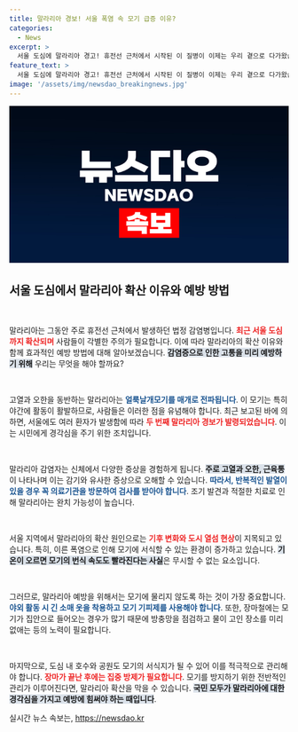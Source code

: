 ```yaml
---
title: 말라리아 경보! 서울 폭염 속 모기 급증 이유?
categories:
  - News
excerpt: >
  서울 도심에 말라리아 경고! 휴전선 근처에서 시작된 이 질병이 이제는 우리 곁으로 다가왔습니다. 모기의 위험성과 예방 방법, 꼭 알아두어야 할 필수 정보를 전합니다!
feature_text: >
  서울 도심에 말라리아 경고! 휴전선 근처에서 시작된 이 질병이 이제는 우리 곁으로 다가왔습니다. 모기의 위험성과 예방 방법, 꼭 알아두어야 할 필수 정보를 전합니다!
image: '/assets/img/newsdao_breakingnews.jpg'
---
```


<p><img src="/assets/img/newsdao_breakingnews.jpg" alt="implanttips 속보" /></p>

<h2 data-ke-size="size26">서울 도심에서 말라리아 확산 이유와 예방 방법</h2>

<p data-ke-size="size16">&nbsp;</p>

<p>말라리아는 그동안 주로 휴전선 근처에서 발생하던 법정 감염병입니다. <b><span style="color: #ee2323;">최근 서울 도심까지 확산되며</span></b> 사람들이 각별한 주의가 필요합니다. 이에 따라 말라리아의 확산 이유와 함께 효과적인 예방 방법에 대해 알아보겠습니다. <b><span style="background-color: #21538527;">감염증으로 인한 고통을 미리 예방하기 위해</span></b> 우리는 무엇을 해야 할까요?</p>

<p data-ke-size="size16">&nbsp;</p>

<p>고열과 오한을 동반하는 말라리아는 <b><span style="color: #1a5490;">얼룩날개모기를 매개로 전파됩니다</span></b>. 이 모기는 특히 야간에 활동이 활발하므로, 사람들은 이러한 점을 유념해야 합니다. 최근 보고된 바에 의하면, 서울에도 여러 환자가 발생함에 따라 <b><span style="color: #ee2323;">두 번째 말라리아 경보가 발령되었습니다</span></b>. 이는 시민에게 경각심을 주기 위한 조치입니다.</p>

<p data-ke-size="size16">&nbsp;</p>

<p>말라리아 감염자는 신체에서 다양한 증상을 경험하게 됩니다. <b><span style="background-color: #21538527;">주로 고열과 오한, 근육통</span></b>이 나타나며 이는 감기와 유사한 증상으로 오해할 수 있습니다. <b><span style="color: #1a5490;">따라서, 반복적인 발열이 있을 경우 꼭 의료기관을 방문하여 검사를 받아야 합니다</span></b>. 조기 발견과 적절한 치료로 인해 말라리아는 완치 가능성이 높습니다.</p>

<p data-ke-size="size16">&nbsp;</p>

<p>서울 지역에서 말라리아의 확산 원인으로는 <b><span style="color: #ee2323;">기후 변화와 도시 열섬 현상</span></b>이 지목되고 있습니다. 특히, 이른 폭염으로 인해 모기에 서식할 수 있는 환경이 증가하고 있습니다. <b><span style="background-color: #21538527;">기온이 오르면 모기의 번식 속도도 빨라진다는 사실</span></b>은 무시할 수 없는 요소입니다.</p>

<p data-ke-size="size16">&nbsp;</p>

<p>그러므로, 말라리아 예방을 위해서는 모기에 물리지 않도록 하는 것이 가장 중요합니다. <b><span style="color: #1a5490;">야외 활동 시 긴 소매 옷을 착용하고 모기 기피제를 사용해야 합니다</span></b>. 또한, 장마철에는 모기가 집안으로 들어오는 경우가 많기 때문에 방충망을 점검하고 물이 고인 장소를 미리 없애는 등의 노력이 필요합니다.</p>

<p data-ke-size="size16">&nbsp;</p>

<p>마지막으로, 도심 내 호수와 공원도 모기의 서식지가 될 수 있어 이를 적극적으로 관리해야 합니다. <b><span style="color: #ee2323;">장마가 끝난 후에는 집중 방제가 필요합니다</span></b>. 모기를 방지하기 위한 전반적인 관리가 이루어진다면, 말라리아 확산을 막을 수 있습니다. <b><span style="background-color: #21538527;">국민 모두가 말라리아에 대한 경각심을 가지고 예방에 힘써야 하는 때입니다</span></b>.</p>
실시간 뉴스 속보는, <a href="https://newsdao.kr" rel="dofollow">https://newsdao.kr</a>


